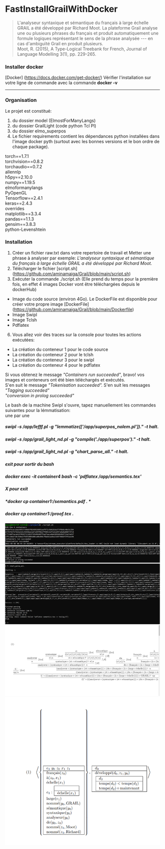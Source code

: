 # FastInstallGrailWithDocker
> L'analyseur syntaxique et sémantique du français à large échelle GRAIL a été développé par Richard Moot. La plateforme Grail analyse une ou plusieurs phrases du français et produit automatiquement une formule logiques représentant le sens de la phrase analysée --- en cas d'ambiguïté Grail en produit plusieurs.   
Moot, R. (2015), A Type-Logical Treebank for French, Journal of Language Modelling 3(1), pp. 229-265.

### Installer docker  
[Docker] (https://docs.docker.com/get-docker/)
Vérifier l'installation sur votre ligne de commande avec la commande __docker -v__

-----------------------------------------------------------------------------------------------------------------------------------------------------------------------

### Organisation
Le projet est constitué:
1. du dossier model (ElmostForManyLangs)
2. du dossier GrailLight (code python Tcl Pl)
3. du dossier elmo_superpos
4. Le fichier requirements contient les dépendances python installées dans l'image docker pyth (surtout avec les bonnes versions et le bon ordre de chaque package).

torch==1.7.1  
torchvision==0.8.2  
torchaudio==0.7.2  
allennlp  
h5py==2.10.0  
numpy==1.19.5  
elmoformanylangs  
PyOpenGL  
Tensorflow==2.4.1  
keras==2.4.3  
overrides  
matplotlib==3.3.4  
pandas==1.1.3  
gensim==3.8.3  
python-Levenshtein  

### Installation
1. Créer un fichier raw.txt dans votre repertoire de travail et Metter une phrase à analyser par exemple: 
*L'analyseur syntaxique et sémantique du français à large échelle GRAIL a été développé par Richard Moot.*
3. Télécharger le fichier [script.sh] (https://github.com/aminamaiga/Grail/blob/main/script.sh)
4. Exécuter la commande ./script.sh (Elle prend du temps pour la première fois, en effet 4 images Docker vont être téléchargées depuis le dockerHub)
  * Image du code source (environ 4Go). Le DockerFile est disponible pour créer votre propre image [DockerFile] (https://github.com/aminamaiga/Grail/blob/main/Dockerfile)
  * Image Swipl
  * Image Tclsh
  * Pdflatex
6. Vous allez voir des traces sur la console pour toutes les actions exécutées:  
  * La création du conteneur 1 pour le code source  
  * La création du conteneur 2 pour le tclsh  
  * La création du conteneur 3 pour le swipl  
  * La création du conteneur 4 pour le pdflatex

Si vous obtenez le message *"Containers run succeeded"*, bravo! vos images et conteneurs ont été bien téléchargés et exécutés.  
S'en suit le message *"Tokenisation succeeded".*
S'en suit les messages *"Tagging succeeded"*  
                       *"conversion in prolog succeeded"*  
                       
                       
                       
Le bash de la machine Swipl s'ouvre, tapez manuellement les commandes suivantes pour la lémmatisation:  
une par une  
##### *swipl -s /app/lefff.pl -g "lemmatize(['/app/superpos_nolem.pl'])." -t halt.*  
##### *swipl -s /app/grail_light_nd.pl -g "compile('./app/superpos')." -t halt.*  
##### *swipl -s /app/grail_light_nd.pl -g "chart_parse_all." -t halt.*  
##### *exit pour sortir du bash*  
##### *docker exec -it container4 bash -c 'pdflatex /app/semantics.tex'*  
##### *X* pour exit
##### *docker cp container1:/semantics.pdf . *
##### *docker cp container1:/proof.tex .*


![alt text](https://github.com/aminamaiga/Grail/blob/main/G3.PNG)
![alt text](https://github.com/aminamaiga/Grail/blob/main/G1.PNG)
![alt text](https://github.com/aminamaiga/Grail/blob/main/G4.PNG)
![alt text](https://github.com/aminamaiga/Grail/blob/main/G2.PNG)
![alt text](https://github.com/aminamaiga/Grail/blob/main/G5.PNG)





